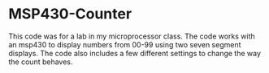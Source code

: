 # MSP430-Counter
This code was for a lab in my microprocessor class. The code works with an msp430 to display numbers from 00-99 using two seven segment displays. The code also includes a few different settings to change the way the count behaves.

